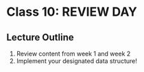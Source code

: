 # Class 10: REVIEW DAY

## Lecture Outline
1. Review content from week 1 and week 2
1. Implement your designated data structure!